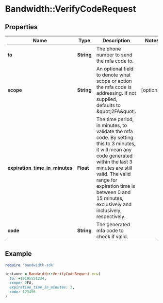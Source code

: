 # Bandwidth::VerifyCodeRequest

## Properties

| Name | Type | Description | Notes |
| ---- | ---- | ----------- | ----- |
| **to** | **String** | The phone number to send the mfa code to. |  |
| **scope** | **String** | An optional field to denote what scope or action the mfa code is addressing.  If not supplied, defaults to \&quot;2FA\&quot;. | [optional] |
| **expiration_time_in_minutes** | **Float** | The time period, in minutes, to validate the mfa code.  By setting this to 3 minutes, it will mean any code generated within the last 3 minutes are still valid.  The valid range for expiration time is between 0 and 15 minutes, exclusively and inclusively, respectively. |  |
| **code** | **String** | The generated mfa code to check if valid. |  |

## Example

```ruby
require 'bandwidth-sdk'

instance = Bandwidth::VerifyCodeRequest.new(
  to: +19195551234,
  scope: 2FA,
  expiration_time_in_minutes: 3,
  code: 123456
)
```


